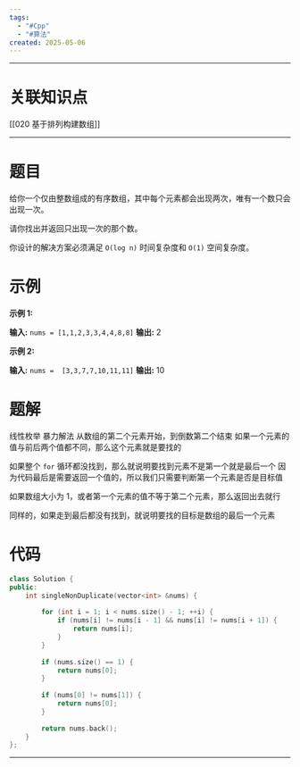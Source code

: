 ```yaml
---
tags:
  - "#Cpp"
  - "#算法"
created: 2025-05-06
---
```


---
# 关联知识点

[[020 基于排列构建数组]]

---
# 题目

给你一个仅由整数组成的有序数组，其中每个元素都会出现两次，唯有一个数只会出现一次。

请你找出并返回只出现一次的那个数。

你设计的解决方案必须满足 `O(log n)` 时间复杂度和 `O(1)` 空间复杂度。

# 示例

**示例 1:**

**输入:** `nums = [1,1,2,3,3,4,4,8,8]`
**输出:** 2

**示例 2:**

**输入:** `nums =  [3,3,7,7,10,11,11]`
**输出:** 10

# 题解

线性枚举 暴力解法
从数组的第二个元素开始，到倒数第二个结束
如果一个元素的值与前后两个值都不同，那么这个元素就是要找的

如果整个 `for` 循环都没找到，那么就说明要找到元素不是第一个就是最后一个
因为代码最后是需要返回一个值的，所以我们只需要判断第一个元素是否是目标值

如果数组大小为 1，或者第一个元素的值不等于第二个元素，那么返回出去就行

同样的，如果走到最后都没有找到，就说明要找的目标是数组的最后一个元素

# 代码

```C++
class Solution {  
public:  
    int singleNonDuplicate(vector<int> &nums) {  
  
        for (int i = 1; i < nums.size() - 1; ++i) {  
            if (nums[i] != nums[i - 1] && nums[i] != nums[i + 1]) {  
                return nums[i];  
            }  
        }  
  
        if (nums.size() == 1) {  
            return nums[0];  
        }  
  
        if (nums[0] != nums[1]) {  
            return nums[0];  
        }  
  
        return nums.back();  
    }  
};
```


---
